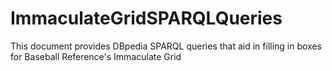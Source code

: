 # ImmaculateGridSPARQLQueries
This document provides DBpedia SPARQL queries that aid in filling in boxes for Baseball Reference's Immaculate Grid
